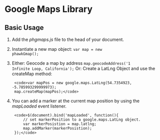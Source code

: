 Google Maps Library
===================
Basic Usage
-----------
1. Add the *phgmaps.js* file to the head of your document.
2. Instantiate a new map object:
		<code>var map = new phawkGmap();</code>
3. Either:  Geocode a map by address
		<code>map.geocodeAddress('1 Infinite Loop, California');</code>
	Or: Create a LatLng Object and use the createMap method:
		
		<code>var mapPos = new google.maps.LatLng(54.7354923, -5.785993299999973);
		map.createMap(mapPos);</code>
4. You can add a marker at the current map position by using the *mapLoaded* event listener.
		
		<code>$(document).bind('mapLoaded', function(){
			// set markerPosition to a google.maps.LatLng object.
			var markerPosistion = map.latlng;
			map.addMarker(markerPosistion);
		});</code>